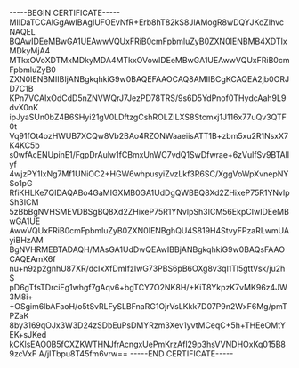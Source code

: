 -----BEGIN CERTIFICATE-----
MIIDaTCCAlGgAwIBAgIUFOEvNfR+Erb8hT82kS8JlAMogR8wDQYJKoZIhvcNAQEL
BQAwIDEeMBwGA1UEAwwVQUxFRiB0cmFpbmluZyB0ZXN0IENBMB4XDTIxMDkyMjA4
MTkxOVoXDTMxMDkyMDA4MTkxOVowIDEeMBwGA1UEAwwVQUxFRiB0cmFpbmluZyB0
ZXN0IENBMIIBIjANBgkqhkiG9w0BAQEFAAOCAQ8AMIIBCgKCAQEA2jb0ORJD7C1B
KPn7VCAIxOdCdD5nZNVWQrJ7JezPD78TRS/9s6D5YdPnof0THydcAah9L9dvX0nK
ipJyaSUn0bZ4B6SHyi21gV0LDftzgCshROLZILXS8Stcmxj1J116x77uQv3QTF0t
Vq91fOt4ozHWUB7XCQw8Vb2BAo4RZONWaaeiisATT1B+zbm5xu2R1NsxX7K4KC5b
s0wfAcENUpinE1/FgpDrAulw1fCBmxUnWC7vdQ1SwDfwrae+6zVulfSv9BTAlIyf
4wjzPY1IxNg7Mf1UNiOC2+HGW6whpusyiZvzLkf3R6SC/XggVoWpXvnepNYSo1pG
RfiKHLKe7QIDAQABo4GaMIGXMB0GA1UdDgQWBBQ8Xd2ZHixeP75R1YNvlpSh3ICM
5zBbBgNVHSMEVDBSgBQ8Xd2ZHixeP75R1YNvlpSh3ICM56EkpCIwIDEeMBwGA1UE
AwwVQUxFRiB0cmFpbmluZyB0ZXN0IENBghQU4S819H4StvyFPzaRLwmUAyiBHzAM
BgNVHRMEBTADAQH/MAsGA1UdDwQEAwIBBjANBgkqhkiG9w0BAQsFAAOCAQEAmX6f
nu+n9zp2gnhU87XR/dcIxXfDmIfzIwG73PBS6pB6OXg8v3ql1Tl5gttVsk/ju2hS
pD6gTfsTDrciEg1whgf7gAqv6+bgTCY7O2NK8H/+KiT8YkpzK7vMK96z4JW3M8i+
+OSgim6lbAFaoH/o5tSvRLFySLBFnaRG1OjrVsLKkk7D07P9n2WxF6Mg/pmTPZaK
8by3169qOJx3W3D24zSDbEuPsDMYRzm3Xev1yvtMCeqC+5h+THEeOMtYEK+sJKed
kCKlsEAO0B5fCXZKWTHNJfrAcngxUePmKrzAfl29p3hsVVNDHOxKq015B89zcVxF
A/jITbpu8T45fm6vrw==
-----END CERTIFICATE-----
